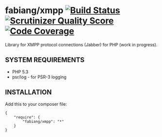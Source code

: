 # fabiang/xmpp [![Build Status](https://travis-ci.org/fabiang/xmpp.png?branch=master)](https://travis-ci.org/fabiang/xmpp) [![Scrutinizer Quality Score](https://scrutinizer-ci.com/g/fabiang/xmpp/badges/quality-score.png?s=2605ad2bc987ff8501b8f749addff43ec1ac7098)](https://scrutinizer-ci.com/g/fabiang/xmpp/) [![Code Coverage](https://scrutinizer-ci.com/g/fabiang/xmpp/badges/coverage.png?s=cec78be78925c90569743c3265f7fe7d1fa1f2cd)](https://scrutinizer-ci.com/g/fabiang/xmpp/)

Library for XMPP protocol connections (Jabber) for PHP (work in progress).

## SYSTEM REQUIREMENTS

- PHP 5.3
- psr/log - for PSR-3 logging

## INSTALLATION

Add this to your composer file:

    {
        "require": {
            "fabiang/xmpp": "*"
        }
    }
